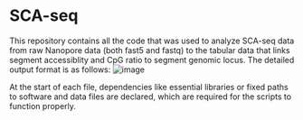 # SCA-seq
This repository contains all the code that was used to analyze SCA-seq data from raw Nanopore data (both fast5 and fastq) to the tabular data that links segment accessiblity and CpG ratio to segment genomic locus.
The detailed output format is as follows:
![image](https://user-images.githubusercontent.com/91398995/226509102-2071014d-0dd6-47cc-9b25-0ade511dff46.png)

At the start of each file, dependencies like essential libraries or fixed paths to software and data files are declared, which are required for the scripts to function properly.

